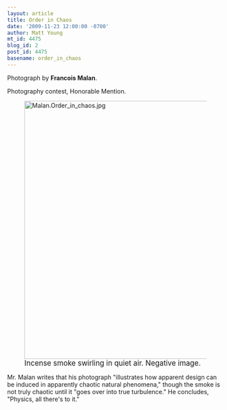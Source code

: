 ```yaml
---
layout: article
title: Order in Chaos
date: '2009-11-23 12:00:00 -0700'
author: Matt Young
mt_id: 4475
blog_id: 2
post_id: 4475
basename: order_in_chaos
---
```

Photograph by **Francois Malan**.

Photography contest, Honorable Mention.

<figure>
<a href="http://en.wikipedia.org/wiki/Chaos"><img src="http://pandasthumb.org/archives/2009/11/22/Malan.Order_in_chaos.jpg" alt="Malan.Order_in_chaos.jpg" width="600" height="600" /></a>
<figcaption markdown="span"><big>Incense smoke swirling in quiet air. Negative image.</big>

</figcaption>
</figure>


Mr. Malan writes that his photograph "illustrates how apparent design can be induced in apparently chaotic natural phenomena," though the smoke is not truly chaotic until it "goes over into true turbulence."  He concludes, "Physics, all there's to it."
